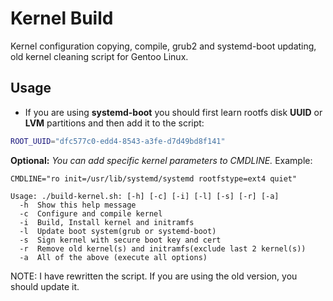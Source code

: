 # Kernel Build

Kernel configuration copying, compile, grub2 and systemd-boot updating, old kernel cleaning script for Gentoo Linux.

## Usage

* If you are using **systemd-boot** you should first learn rootfs disk **UUID** or **LVM** partitions and then add it to the script:


```sh
ROOT_UUID="dfc577c0-edd4-8543-a3fe-d7d49bd8f141"
```

**Optional:** *You can add specific kernel parameters to CMDLINE.* Example:

```
CMDLINE="ro init=/usr/lib/systemd/systemd rootfstype=ext4 quiet"
```

```
Usage: ./build-kernel.sh: [-h] [-c] [-i] [-l] [-s] [-r] [-a] 
  -h  Show this help message
  -c  Configure and compile kernel
  -i  Build, Install kernel and initramfs
  -l  Update boot system(grub or systemd-boot)
  -s  Sign kernel with secure boot key and cert
  -r  Remove old kernel(s) and initramfs(exclude last 2 kernel(s))
  -a  All of the above (execute all options)
```

NOTE: I have rewritten the script. If you are using the old version, you should update it.